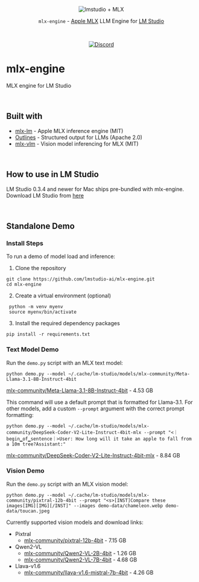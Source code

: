 <p align="center">
  <picture> 
    <img alt="lmstudio + MLX" src="https://github.com/user-attachments/assets/128bf3ba-d8d6-4fc8-85c9-4d0113ba5499">
  </picture>
</p>

<p align="center"><bold><code>mlx-engine</code> - <a href="https://github.com/ml-explore/mlx">Apple MLX</a> LLM Engine for <a href="https://lmstudio.ai/">LM Studio</a></bold></p>
<br/>
<p align="center"><a href="https://discord.gg/aPQfnNkxGC"><img alt="Discord" src="https://img.shields.io/discord/1110598183144399058?logo=discord&style=flat&logoColor=white"></a></p>

# mlx-engine
MLX engine for LM Studio

<br/>

## Built with
- [mlx-lm](https://github.com/ml-explore/mlx-examples) - Apple MLX inference engine (MIT)
- [Outlines](https://github.com/dottxt-ai/outlines) - Structured output for LLMs (Apache 2.0)
- [mlx-vlm](https://github.com/Blaizzy/mlx-vlm) - Vision model inferencing for MLX (MIT)

<br/>

## How to use in LM Studio
LM Studio 0.3.4 and newer for Mac ships pre-bundled with mlx-engine.
Download LM Studio from [here](https://lmstudio.ai/download?os=mac)

<br/>

## Standalone Demo

### Install Steps
To run a demo of model load and inference:
1. Clone the repository
```
git clone https://github.com/lmstudio-ai/mlx-engine.git
cd mlx-engine
```
2. Create a virtual environment (optional)
```
 python -m venv myenv
 source myenv/bin/activate
```
3. Install the required dependency packages
```
pip install -r requirements.txt
```

### Text Model Demo
Run the `demo.py` script with an MLX text model:
```
python demo.py --model ~/.cache/lm-studio/models/mlx-community/Meta-Llama-3.1-8B-Instruct-4bit 
```
[mlx-community/Meta-Llama-3.1-8B-Instruct-4bit](https://model.lmstudio.ai/download/mlx-community/Meta-Llama-3.1-8B-Instruct-4bit) - 4.53 GB

This command will use a default prompt that is formatted for Llama-3.1. For other models, add a custom `--prompt` argument with the correct prompt formatting:
```
python demo.py --model ~/.cache/lm-studio/models/mlx-community/DeepSeek-Coder-V2-Lite-Instruct-4bit-mlx --prompt "<｜begin▁of▁sentence｜>User: How long will it take an apple to fall from a 10m tree?Assistant:"
```
[mlx-community/DeepSeek-Coder-V2-Lite-Instruct-4bit-mlx](https://model.lmstudio.ai/download/mlx-community/DeepSeek-Coder-V2-Lite-Instruct-4bit-mlx) - 8.84 GB

### Vision Demo
Run the `demo.py` script with an MLX vision model:
```
python demo.py --model ~/.cache/lm-studio/models/mlx-community/pixtral-12b-4bit --prompt "<s>[INST]Compare these images[IMG][IMG][/INST]" --images demo-data/chameleon.webp demo-data/toucan.jpeg
```
Currently supported vision models and download links:
 - Pixtral
   - [mlx-community/pixtral-12b-4bit](https://model.lmstudio.ai/download/mlx-community/pixtral-12b-4bit) - 7.15 GB
 - Qwen2-VL
   - [mlx-community/Qwen2-VL-2B-4bit](https://model.lmstudio.ai/download/mlx-community/Qwen2-VL-2B-4bit) - 1.26 GB
   - [mlx-community/Qwen2-VL-7B-4bit](https://model.lmstudio.ai/download/mlx-community/Qwen2-VL-7B-Instruct-4bit) - 4.68 GB
 - Llava-v1.6
   - [mlx-community/llava-v1.6-mistral-7b-4bit](https://model.lmstudio.ai/download/mlx-community/llava-v1.6-mistral-7b-4bit) - 4.26 GB
